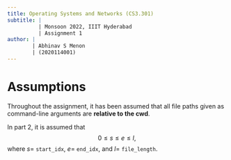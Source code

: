 ```yaml
---
title: Operating Systems and Networks (CS3.301)
subtitle: |
          | Monsoon 2022, IIIT Hyderabad
          | Assignment 1
author: |
        | Abhinav S Menon
        | (2020114001)
---
```


# Assumptions
Throughout the assignment, it has been assumed that all file paths given as command-line arguments are **relative to the cwd**.

In part 2, it is assumed that
$$0 \leq s \leq e \leq l,$$
where $s =$ `start_idx`, $e =$ `end_idx`, and $l =$ `file_length`.
